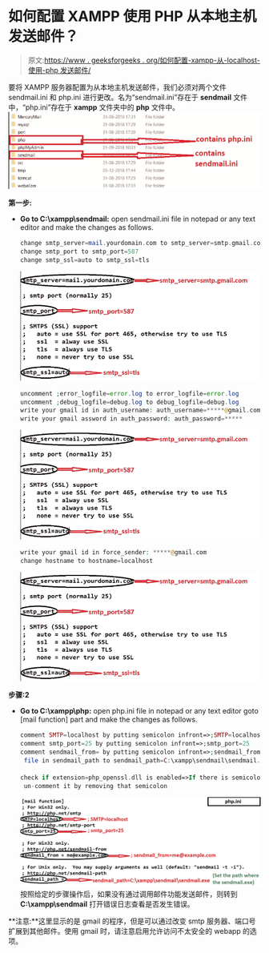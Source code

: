 # 如何配置 XAMPP 使用 PHP 从本地主机发送邮件？

> 原文:[https://www . geeksforgeeks . org/如何配置-xampp-从-localhost-使用-php 发送邮件/](https://www.geeksforgeeks.org/how-to-configure-xampp-to-send-mail-from-localhost-using-php/)

要将 XAMPP 服务器配置为从本地主机发送邮件，我们必须对两个文件 sendmail.ini 和 php.ini 进行更改。名为“sendmail.ini”存在于 **sendmail** 文件中，“php.ini”存在于 **xampp** 文件夹中的 **php** 文件中。
![xampp folder](img/a6f4a75ce066c32b8a4d2ab98affc816.png)

**第一步:**

*   **Go to C:\xampp\sendmail:** open sendmail.ini file in notepad or any text editor and make the changes as follows.

    ```php
    change smtp_server=mail.yourdomain.com to smtp_server=smtp.gmail.com
    change smtp_port to smtp_port=587
    change smtp_ssl=auto to smtp_ssl=tls
    ```

    ![](img/cbc3b0615468c64e39b5012fd514ef80.png)

    ```php
    uncomment ;error_logfile=error.log to error_logfile=error.log
    uncomment ;debug_logfile=debug.log to debug_logfile=debug.log
    write your gmail id in auth_username: auth_username=*****@gmail.com
    write your gmail assword in auth_password: auth_password=*****
    ```

    ![](img/cbc3b0615468c64e39b5012fd514ef80.png)

    ```php
    write your gmail id in force_sender: *****@gmail.com
    change hostname to hostname=localhost
    ```

    ![](img/cbc3b0615468c64e39b5012fd514ef80.png)

**步骤:2**

*   **Go to C:\xampp\php:** open php.ini file in notepad or any text editor goto [mail function] part and make the changes as follows.

    ```php
    comment SMTP=localhost by putting semicolon infront=>;SMTP=localhost
    comment smtp_port=25 by putting semicolon infront=>;smtp_port=25
    comment sendmail_from= by putting semicolon infront=>;sendmail_from=specify path of
     file in sendmail_path to sendmail_path=C:\xampp\sendmail\sendmail.exe

    check if extension=php_openssl.dll is enabled=>If there is semicolon in front then
     un-comment it by removing that semicolon

    ```

    ![php1](img/279e2a72f1413709df3254cd8d2a2f52.png)
    按照给定的步骤操作后，如果没有通过调用邮件功能发送邮件，则转到 **C:\xampp\sendmail** 打开错误日志查看是否发生错误。

**注意:**这里显示的是 gmail 的程序，但是可以通过改变 smtp 服务器、端口号扩展到其他邮件。使用 gmail 时，请注意启用允许访问不太安全的 webapp 的选项。